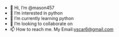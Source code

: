 - 👋 Hi, I’m @mason457
- 👀 I’m interested in python
- 🌱 I’m currently learning python
- 💞️ I’m looking to collaborate on 
- 📫 How to reach me. My Email:yscar6@gmail.com

<!---
mason457/mason457 is a ✨ special ✨ repository because its `README.md` (this file) appears on your GitHub profile.
You can click the Preview link to take a look at your changes.
--->
